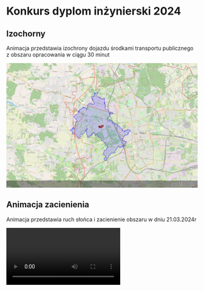 # Konkurs dyplom inżynierski 2024

## Izochorny

Animacja przedstawia izochrony dojazdu środkami transportu publicznego z obszaru opracowania w ciągu 30 minut

![izochrony dojazdu](assets/Animation3.gif)

## Animacja zacienienia

Animacja przedstawia ruch słońca i zacienienie obszaru w dniu 21.03.2024r

<video controls>
  <source src="/assets/film.mp4" type="video/mp4">
</video>